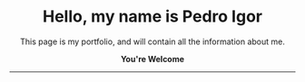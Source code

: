 <div align="center">
    <h1>Hello, my name is Pedro Igor</h1>
    <p>This page is my portfolio, and will contain all the information about me.</p>
    <p><strong>You're Welcome</strong></p>
</div>

---